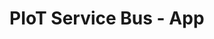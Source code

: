 <meta name="daria:article_id" content="piot_service_bus_part_3">
<meta name="daria:title" content="PIot Service Bus - Part 3">
<meta name="daria:title_slug" content="part_3">
<meta name="daria:order" content="2">
<meta name="daria:created_on" content="2024-07-07">
<meta name="daria:tags" content="raspberry pi,rust,iot,electron,react,tailwind,html,css,js">
<meta name="daria:image_id" content="christopher-burns-8KfCR12oeUM">

# PIoT Service Bus - App